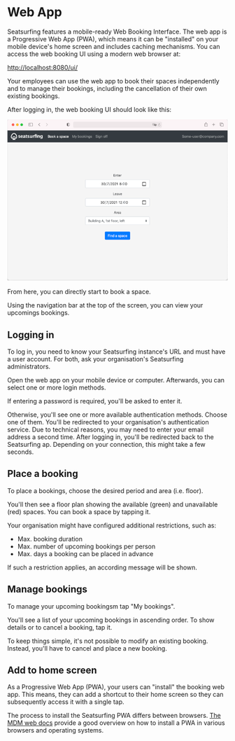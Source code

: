 # Web App

Seatsurfing features a mobile-ready Web Booking Interface. The web app is a Progressive Web App (PWA), which means it can be "installed" on your mobile device's home screen and includes caching mechanisms. You can access the web booking UI using a modern web browser at:

[http://localhost:8080/ui/](http://localhost:8080/ui/)

Your employees can use the web app to book their spaces independently and to manage their bookings, including the cancellation of their own existing bookings.

After logging in, the web booking UI should look like this:

![Booking UI Screenshot](img/booking-ui.png)

From here, you can directly start to book a space.

Using the navigation bar at the top of the screen, you can view your upcomings bookings.

## Logging in
To log in, you need to know your Seatsurfing instance's URL and must have a user account. For both, ask your organisation's Seatsurfing administrators.

Open the web app on your mobile device or computer. Afterwards, you can select one or more login methods.

If entering a password is required, you'll be asked to enter it.

Otherwise, you'll see one or more available authentication methods. Choose one of them. You'll be redirected to your organisation's authentication service. Due to technical reasons, you may need to enter your email address a second time. After logging in, you'll be redirected back to the Seatsurfing ap. Depending on your connection, this might take a few seconds.

## Place a booking
To place a bookings, choose the desired period and area (i.e. floor).

You'll then see a floor plan showing the available (green) and unavailable (red) spaces. You can book a space by tapping it.

Your organisation might have configured additional restrictions, such as:

* Max. booking duration
* Max. number of upcoming bookings per person
* Max. days a booking can be placed in advance

If such a restriction applies, an according message will be shown.

## Manage bookings
To manage your upcoming bookingsm tap "My bookings".

You'll see a list of your upcoming bookings in ascending order. To show details or to cancel a booking, tap it.

To keep things simple, it's not possible to modify an existing booking. Instead, you'll have to cancel and place a new booking.

## Add to home screen
As a Progressive Web App (PWA), your users can "install" the booking web app. This means, they can add a shortcut to their home screen so they can subsequently access it with a single tap.

The process to install the Seatsurfing PWA differs between browsers. [The MDM web docs](https://developer.mozilla.org/en-US/docs/Web/Progressive_web_apps/Installing#the_install_user_experience) provide a good overview on how to install a PWA in various browsers and operating systems.